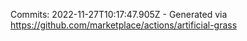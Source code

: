 Commits: 2022-11-27T10:17:47.905Z - Generated via https://github.com/marketplace/actions/artificial-grass
<br>
